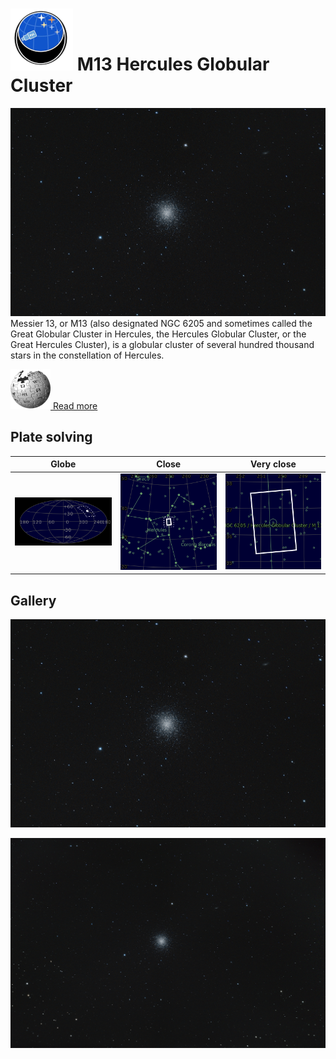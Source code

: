 # ![](..//Imaging//Common/pyl-tiny.png) M13 Hercules Globular Cluster
![IMG](..//Imaging//HD/M13_Hercules_Globular_Cluster+00+co.jpg)
Messier 13, or M13 (also designated NGC 6205 and sometimes called the Great Globular Cluster in Hercules, the Hercules Globular Cluster, or the Great Hercules Cluster), is a globular cluster of several hundred thousand stars in the constellation of Hercules.



[![](..//Imaging//Common/Wikipedia.png) Read more](https://en.wikipedia.org/wiki/Messier_13)
## Plate solving 

| Globe | Close | Very close |
| ----- | ----- | ----- |
|![IMG](..//Imaging//HD/M13_Hercules_Globular_Cluster_Globe.jpg) |![IMG](..//Imaging//HD/M13_Hercules_Globular_Cluster_Close.jpg) |![IMG](..//Imaging//HD/M13_Hercules_Globular_Cluster_Closer.jpg) |

## Gallery
![IMG](..//Imaging//HD/M13_Hercules_Globular_Cluster+00+co.jpg) 

![IMG](..//Imaging//HD/M13_Hercules_Globular_Cluster+01+co.jpg) 

